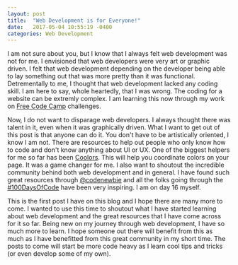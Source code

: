 ```yaml
---
layout: post
title:  "Web Development is for Everyone!"
date:   2017-05-04 10:55:19 -0400
categories: Web Development
---
```

I am not sure about you, but I know that I always felt web development was not for me. I envisioned that web developers were very art or graphic driven. I felt that web development depending on the developer being able to lay something out that was more pretty than it was functional. Detrementally to me, I thought that web development lacked any coding skill. I am here to say, whole heartedly, that I was wrong. The coding for a website can be extremly complex.  I am learning this now through my work on [Free Code Camp] challenges. 

Now, I do not want to disparage web developers. I always thought there was talent in it, even when it was graphically driven. What I want to get out of this post is that anyone can do it. You don't have to be artistically oriented, I know I am not. There are resources to help out people who only know how to code and don't know anything about UI or UX. One of the biggest helpers for me so far has been [Coolors]. This will help you coordinate colors on your page. It was a game changer for me. I also want to shoutout the incredible community behind both web development and in general. I have found such great resources through [@codenewbie] and all the folks going through the [#100DaysOfCode] have been very inspiring. I am on day 16 myself.

This is the first post I have on this blog and I hope there are many more to come. I wanted to use this time to shoutout what I have started learning about web development and the great resources that I have come across for it so far. Being new on my journey through web development, I have so much more to learn. I hope someone out there will benefit from this as much as I have benefitted from this great community in my short time. The posts to come will start be more code heavy as I learn cool tips and tricks (or even develop some of my own). 

[Free Code Camp]: https://www.freecodecamp.com
[Coolors]: https://coolors.co
[@codenewbie]: https://twitter.com/CodeNewbies
[#100DaysOfCode]: https://twitter.com/search?q=%23100DaysOfCode&src=tyah

